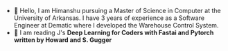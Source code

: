 - 👋 Hello, I am Himanshu pursuing a Master of Science in Computer at the University of Arkansas. I have 3 years of experience as a Software Engineer at Dematic where I developed the Warehouse Control System.  
- 👀 I am reading J's <b>Deep Learning for Coders with Fastai and Pytorch written by Howard and S. Gugger </b>
